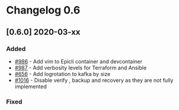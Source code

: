 # Changelog 0.6

## [0.6.0] 2020-03-xx

### Added

- [#986](https://github.com/epiphany-platform/epiphany/issues/986) - Add vim to Epicli container and devcontainer
- [#987](https://github.com/epiphany-platform/epiphany/issues/987) - Add verbosity levels for Terraform and Ansible
- [#656](https://github.com/epiphany-platform/epiphany/issues/656) - Add logrotation to kafka by size
- [#1016](https://github.com/epiphany-platform/epiphany/issues/1016) - Disable verify , backup and recovery as they are not fully implemented

### Fixed